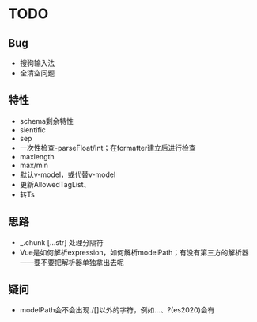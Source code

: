 # TODO

## Bug

+ 搜狗输入法
+ 全清空问题

## 特性

+ schema剩余特性
+ sientific
+ sep
+ 一次性检查-parseFloat/Int；在formatter建立后进行检查
+ maxlength
+ max/min
+ 默认v-model，或代替v-model
+ 更新AllowedTagList、
+ 转Ts

## 思路

+ _.chunk [...str] 处理分隔符
+ Vue是如何解析expression，如何解析modelPath；有没有第三方的解析器——要不要把解析器单独拿出去呢

## 疑问

+ modelPath会不会出现./[]以外的字符，例如...、?(es2020)会有